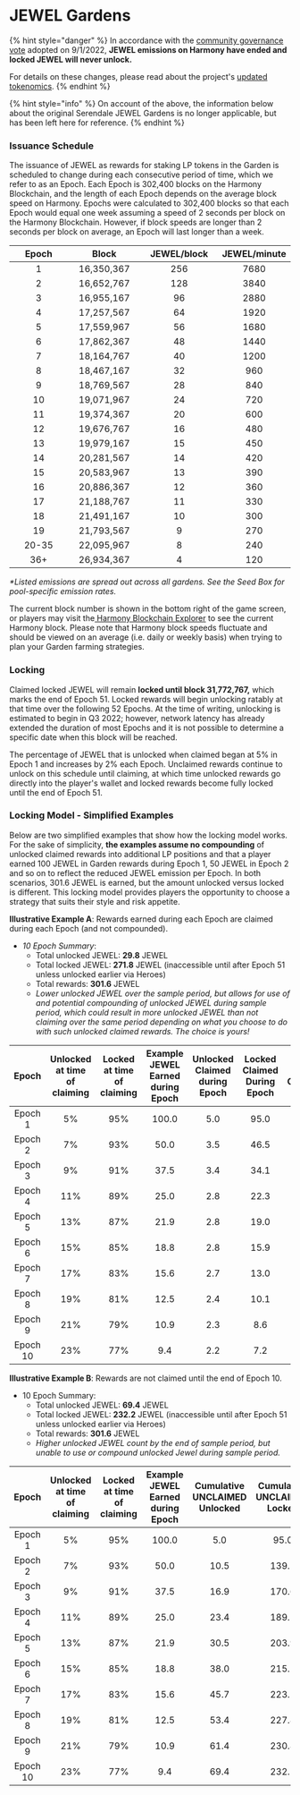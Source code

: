 # JEWEL Gardens

{% hint style="danger" %}
In accordance with the [community governance vote](https://vote.defikingdoms.com/#/proposal/0x2a83ec79bf88a5d8170b831b4c941a934e47ca0c569a40bb8d240666978b73e6) adopted on 9/1/2022, **JEWEL emissions on Harmony have ended and locked JEWEL will never unlock.**

For details on these changes, please read about the project's [updated tokenomics](../power-tokens/jewel-token.md#updated-tokenomics).
{% endhint %}

{% hint style="info" %}
On account of the above, the information below about the original Serendale JEWEL Gardens is no longer applicable, but has been left here for reference.
{% endhint %}

### Issuance Schedule

The issuance of JEWEL as rewards for staking LP tokens in the Garden is scheduled to change during each consecutive period of time, which we refer to as an Epoch. Each Epoch is 302,400 blocks on the Harmony Blockchain, and the length of each Epoch depends on the average block speed on Harmony. Epochs were calculated to 302,400 blocks so that each Epoch would equal one week assuming a speed of 2 seconds per block on the Harmony Blockchain. However, if block speeds are longer than 2 seconds per block on average, an Epoch will last longer than a week.

<table><thead><tr><th width="150" align="center">Epoch</th><th width="150" align="center">Block</th><th width="150" align="center">JEWEL/block</th><th align="center">JEWEL/minute</th></tr></thead><tbody><tr><td align="center">1</td><td align="center">16,350,367</td><td align="center">256</td><td align="center">7680</td></tr><tr><td align="center">2</td><td align="center">16,652,767</td><td align="center">128</td><td align="center">3840</td></tr><tr><td align="center">3</td><td align="center">16,955,167</td><td align="center">96</td><td align="center">2880</td></tr><tr><td align="center">4</td><td align="center">17,257,567</td><td align="center">64</td><td align="center">1920</td></tr><tr><td align="center">5</td><td align="center">17,559,967</td><td align="center">56</td><td align="center">1680</td></tr><tr><td align="center">6</td><td align="center">17,862,367</td><td align="center">48</td><td align="center">1440</td></tr><tr><td align="center">7</td><td align="center">18,164,767</td><td align="center">40</td><td align="center">1200</td></tr><tr><td align="center">8</td><td align="center">18,467,167</td><td align="center">32</td><td align="center">960</td></tr><tr><td align="center">9</td><td align="center">18,769,567</td><td align="center">28</td><td align="center">840</td></tr><tr><td align="center">10</td><td align="center">19,071,967</td><td align="center">24</td><td align="center">720</td></tr><tr><td align="center">11</td><td align="center">19,374,367</td><td align="center">20</td><td align="center">600</td></tr><tr><td align="center">12</td><td align="center">19,676,767</td><td align="center">16</td><td align="center">480</td></tr><tr><td align="center">13</td><td align="center">19,979,167</td><td align="center">15</td><td align="center">450</td></tr><tr><td align="center">14</td><td align="center">20,281,567</td><td align="center">14</td><td align="center">420</td></tr><tr><td align="center">15</td><td align="center">20,583,967</td><td align="center">13</td><td align="center">390</td></tr><tr><td align="center">16</td><td align="center">20,886,367</td><td align="center">12</td><td align="center">360</td></tr><tr><td align="center">17</td><td align="center">21,188,767</td><td align="center">11</td><td align="center">330</td></tr><tr><td align="center">18</td><td align="center">21,491,167</td><td align="center">10</td><td align="center">300</td></tr><tr><td align="center">19</td><td align="center">21,793,567</td><td align="center">9</td><td align="center">270</td></tr><tr><td align="center">20-35</td><td align="center">22,095,967</td><td align="center">8</td><td align="center">240</td></tr><tr><td align="center">36+</td><td align="center">26,934,367</td><td align="center">4</td><td align="center">120</td></tr></tbody></table>

_\*Listed emissions are spread out across all gardens. See the Seed Box for pool-specific emission rates._

The current block number is shown in the bottom right of the game screen, or players may visit the[ Harmony Blockchain Explorer](https://explorer.harmony.one/) to see the current Harmony block. Please note that Harmony block speeds fluctuate and should be viewed on an average (i.e. daily or weekly basis) when trying to plan your Garden farming strategies.

### Locking

Claimed locked JEWEL will remain **locked until block 31,772,767,** which marks the end of Epoch 51. Locked rewards will begin unlocking ratably at that time over the following 52 Epochs. At the time of writing, unlocking is estimated to begin in Q3 2022; however, network latency has already extended the duration of most Epochs and it is not possible to determine a specific date when this block will be reached.

The percentage of JEWEL that is unlocked when claimed began at 5% in Epoch 1 and increases by 2% each Epoch. Unclaimed rewards continue to unlock on this schedule until claiming, at which time unlocked rewards go directly into the player's wallet and locked rewards become fully locked until the end of Epoch 51.

### Locking Model - Simplified Examples

Below are two simplified examples that show how the locking model works. For the sake of simplicity, **the examples assume no compounding** of unlocked claimed rewards into additional LP positions and that a player earned 100 JEWEL in Garden rewards during Epoch 1, 50 JEWEL in Epoch 2 and so on to reflect the reduced JEWEL emission per Epoch. In both scenarios, 301.6 JEWEL is earned, but the amount unlocked versus locked is different. This locking model provides players the opportunity to choose a strategy that suits their style and risk appetite.

**Illustrative Example A**: Rewards earned during each Epoch are claimed during each Epoch (and not compounded).

* _10 Epoch Summary_:
  * Total unlocked JEWEL: **29.8** JEWEL
  * Total locked JEWEL: **271.8** JEWEL (inaccessible until after Epoch 51 unless unlocked earlier via Heroes)
  * Total rewards: **301.6** JEWEL
  * _Lower unlocked JEWEL over the sample period, but allows for use of and potential compounding of unlocked JEWEL during sample period, which could result in more unlocked JEWEL than not claiming over the same period depending on what you choose to do with such unlocked claimed rewards. The choice is yours!_

|   Epoch  | Unlocked at time of claiming | Locked at time of claiming | Example JEWEL Earned during Epoch | Unlocked Claimed during Epoch | Locked Claimed During Epoch | Unlocked Cumulative | Locked Cumulative |
| :------: | :--------------------------: | :------------------------: | :-------------------------------: | :---------------------------: | :-------------------------: | :-----------------: | :---------------: |
|  Epoch 1 |              5%              |             95%            |               100.0               |              5.0              |             95.0            |         5.0         |        95.0       |
|  Epoch 2 |              7%              |             93%            |                50.0               |              3.5              |             46.5            |         8.5         |       141.5       |
|  Epoch 3 |              9%              |             91%            |                37.5               |              3.4              |             34.1            |         11.9        |       175.6       |
|  Epoch 4 |              11%             |             89%            |                25.0               |              2.8              |             22.3            |         14.6        |       197.9       |
|  Epoch 5 |              13%             |             87%            |                21.9               |              2.8              |             19.0            |         17.5        |       216.9       |
|  Epoch 6 |              15%             |             85%            |                18.8               |              2.8              |             15.9            |         20.3        |       232.8       |
|  Epoch 7 |              17%             |             83%            |                15.6               |              2.7              |             13.0            |         22.9        |       245.8       |
|  Epoch 8 |              19%             |             81%            |                12.5               |              2.4              |             10.1            |         25.3        |       255.9       |
|  Epoch 9 |              21%             |             79%            |                10.9               |              2.3              |             8.6             |         27.6        |       264.6       |
| Epoch 10 |              23%             |             77%            |                9.4                |              2.2              |             7.2             |         29.8        |       271.8       |

**Illustrative Example B**: Rewards are not claimed until the end of Epoch 10.

* 10 Epoch Summary:
  * Total unlocked JEWEL: **69.4** JEWEL
  * Total locked JEWEL: **232.2** JEWEL (inaccessible until after Epoch 51 unless unlocked earlier via Heroes)
  * Total rewards: **301.6** JEWEL
  * _Higher unlocked JEWEL count by the end of sample period, but unable to use or compound unlocked Jewel during sample period._

|   Epoch  | Unlocked at time of claiming | Locked at time of claiming | Example JEWEL Earned during Epoch | Cumulative UNCLAIMED Unlocked | Cumulative UNCLAIMED Locked | Cumulative CLAIMED Unlocked | Cumulative CLAIMED Locked |
| :------: | :--------------------------: | :------------------------: | :-------------------------------: | :---------------------------: | :-------------------------: | :-------------------------: | :-----------------------: |
|  Epoch 1 |              5%              |             95%            |               100.0               |              5.0              |             95.0            |             0.0             |            0.0            |
|  Epoch 2 |              7%              |             93%            |                50.0               |              10.5             |            139.5            |             0.0             |            0.0            |
|  Epoch 3 |              9%              |             91%            |                37.5               |              16.9             |            170.6            |             0.0             |            0.0            |
|  Epoch 4 |              11%             |             89%            |                25.0               |              23.4             |            189.1            |             0.0             |            0.0            |
|  Epoch 5 |              13%             |             87%            |                21.9               |              30.5             |            203.9            |             0.0             |            0.0            |
|  Epoch 6 |              15%             |             85%            |                18.8               |              38.0             |            215.2            |             0.0             |            0.0            |
|  Epoch 7 |              17%             |             83%            |                15.6               |              45.7             |            223.1            |             0.0             |            0.0            |
|  Epoch 8 |              19%             |             81%            |                12.5               |              53.4             |            227.8            |             0.0             |            0.0            |
|  Epoch 9 |              21%             |             79%            |                10.9               |              61.4             |            230.8            |             0.0             |            0.0            |
| Epoch 10 |              23%             |             77%            |                9.4                |              69.4             |            232.2            |             69.4            |           232.2           |

